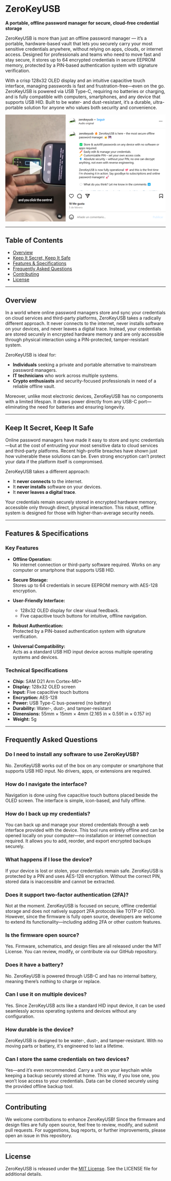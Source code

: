 # ZeroKeyUSB

**A portable, offline password manager for secure, cloud-free credential storage**

ZeroKeyUSB is more than just an offline password manager — it’s a portable, hardware-based vault that lets you securely carry your most sensitive credentials anywhere, without relying on apps, clouds, or internet access. Designed for professionals and teams who need to move fast and stay secure, it stores up to 64 encrypted credentials in secure EEPROM memory, protected by a PIN-based authentication system with signature verification.

With a crisp 128x32 OLED display and an intuitive capacitive touch interface, managing passwords is fast and frustration-free—even on the go. ZeroKeyUSB is powered via USB Type-C, requiring no batteries or charging, and is fully compatible with computers, smartphones, and any device that supports USB HID. Built to be water- and dust-resistant, it’s a durable, ultra-portable solution for anyone who values both security and convenience.

[![Watch the video](https://github.com/Depbit-lab/Zerokey/blob/main/Pictures/instagram%20video.png)](https://www.instagram.com/p/DFtAv4eNb4j/)



---

## Table of Contents

- [Overview](#overview)
- [Keep It Secret, Keep It Safe](#keep-it-secret-keep-it-safe)
- [Features & Specifications](#features--specifications)
- [Frequently Asked Questions](#frequently-asked-questions)
- [Contributing](#contributing)
- [License](#license)

---

## Overview

In a world where online password managers store and sync your credentials on cloud services and third-party platforms, ZeroKeyUSB takes a radically different approach. It never connects to the internet, never installs software on your devices, and never leaves a digital trace. Instead, your credentials are stored securely in encrypted hardware memory and are only accessible through physical interaction using a PIN-protected, tamper-resistant system.

ZeroKeyUSB is ideal for:
- **Individuals** seeking a private and portable alternative to mainstream password managers.
- **IT technicians** who work across multiple systems.
- **Crypto enthusiasts** and security-focused professionals in need of a reliable offline vault.

Moreover, unlike most electronic devices, ZeroKeyUSB has no components with a limited lifespan. It draws power directly from any USB-C port—eliminating the need for batteries and ensuring longevity.

---

## Keep It Secret, Keep It Safe

Online password managers have made it easy to store and sync credentials—but at the cost of entrusting your most sensitive data to cloud services and third-party platforms. Recent high-profile breaches have shown just how vulnerable these solutions can be. Even strong encryption can’t protect your data if the platform itself is compromised.

ZeroKeyUSB takes a different approach:  
- It **never connects** to the internet.  
- It **never installs** software on your devices.  
- It **never leaves a digital trace**.

Your credentials remain securely stored in encrypted hardware memory, accessible only through direct, physical interaction. This robust, offline system is designed for those with higher-than-average security needs.

---

## Features & Specifications

### Key Features
- **Offline Operation:**  
  No internet connection or third-party software required. Works on any computer or smartphone that supports USB HID.
  
- **Secure Storage:**  
  Stores up to 64 credentials in secure EEPROM memory with AES-128 encryption.
  
- **User-Friendly Interface:**  
  - 128x32 OLED display for clear visual feedback.  
  - Five capacitive touch buttons for intuitive, offline navigation.
  
- **Robust Authentication:**  
  Protected by a PIN-based authentication system with signature verification.

- **Universal Compatibility:**  
  Acts as a standard USB HID input device across multiple operating systems and devices.

### Technical Specifications
- **Chip:** SAM D21 Arm Cortex-M0+
- **Display:** 128x32 OLED screen
- **Input:** Five capacitive touch buttons
- **Encryption:** AES-128
- **Power:** USB Type-C bus-powered (no battery)
- **Durability:** Water-, dust-, and tamper-resistant
- **Dimensions:** 55mm × 15mm × 4mm (2.165 in × 0.591 in × 0.157 in)
- **Weight:** 5g

---

## Frequently Asked Questions

### Do I need to install any software to use ZeroKeyUSB?
No. ZeroKeyUSB works out of the box on any computer or smartphone that supports USB HID input. No drivers, apps, or extensions are required.

### How do I navigate the interface?
Navigation is done using five capacitive touch buttons placed beside the OLED screen. The interface is simple, icon-based, and fully offline.

### How do I back up my credentials?
You can back up and manage your stored credentials through a web interface provided with the device. This tool runs entirely offline and can be opened locally on your computer—no installation or internet connection required. It allows you to add, reorder, and export encrypted backups securely.

### What happens if I lose the device?
If your device is lost or stolen, your credentials remain safe. ZeroKeyUSB is protected by a PIN and uses AES-128 encryption. Without the correct PIN, stored data is inaccessible and cannot be extracted.

### Does it support two-factor authentication (2FA)?
Not at the moment. ZeroKeyUSB is focused on secure, offline credential storage and does not natively support 2FA protocols like TOTP or FIDO. However, since the firmware is fully open source, developers are welcome to extend its functionality—including adding 2FA or other custom features.

### Is the firmware open source?
Yes. Firmware, schematics, and design files are all released under the MIT License. You can review, modify, or contribute via our GitHub repository.

### Does it have a battery?
No. ZeroKeyUSB is powered through USB-C and has no internal battery, meaning there’s nothing to charge or replace.

### Can I use it on multiple devices?
Yes. Since ZeroKeyUSB acts like a standard HID input device, it can be used seamlessly across operating systems and devices without any configuration.

### How durable is the device?
ZeroKeyUSB is designed to be water-, dust-, and tamper-resistant. With no moving parts or battery, it's engineered to last a lifetime.

### Can I store the same credentials on two devices?
Yes—and it’s even recommended. Carry a unit on your keychain while keeping a backup securely stored at home. This way, if you lose one, you won’t lose access to your credentials. Data can be cloned securely using the provided offline backup tool.

---

## Contributing

We welcome contributions to enhance ZeroKeyUSB! Since the firmware and design files are fully open source, feel free to review, modify, and submit pull requests. For suggestions, bug reports, or further improvements, please open an issue in this repository.

---

## License

ZeroKeyUSB is released under the [MIT License](LICENSE). See the LICENSE file for additional details.
